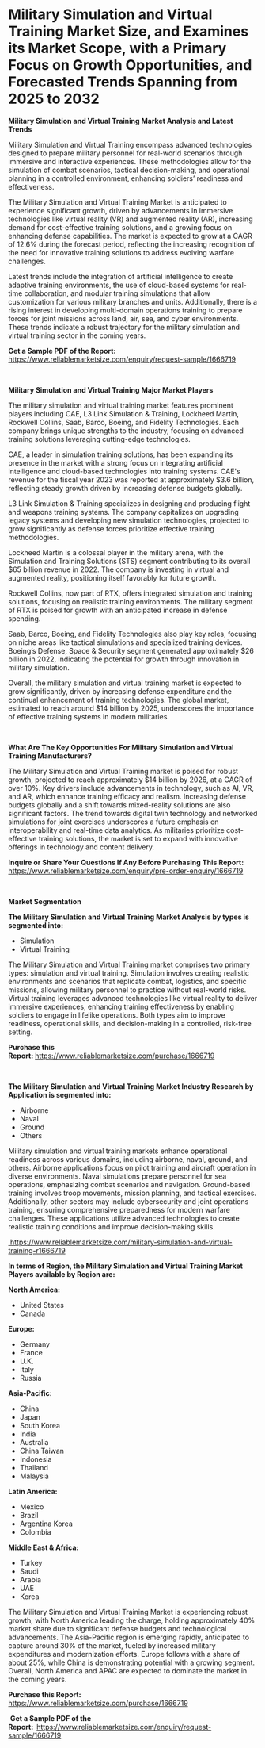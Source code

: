 <p><h1>Military Simulation and Virtual Training Market Size, and Examines its Market Scope, with a Primary Focus on Growth Opportunities, and Forecasted Trends Spanning from 2025 to 2032</h1></p><p><strong>Military Simulation and Virtual Training Market Analysis and Latest Trends</strong></p>
<p><p>Military Simulation and Virtual Training encompass advanced technologies designed to prepare military personnel for real-world scenarios through immersive and interactive experiences. These methodologies allow for the simulation of combat scenarios, tactical decision-making, and operational planning in a controlled environment, enhancing soldiers’ readiness and effectiveness. </p><p>The Military Simulation and Virtual Training Market is anticipated to experience significant growth, driven by advancements in immersive technologies like virtual reality (VR) and augmented reality (AR), increasing demand for cost-effective training solutions, and a growing focus on enhancing defense capabilities. The market is expected to grow at a CAGR of 12.6% during the forecast period, reflecting the increasing recognition of the need for innovative training solutions to address evolving warfare challenges.</p><p>Latest trends include the integration of artificial intelligence to create adaptive training environments, the use of cloud-based systems for real-time collaboration, and modular training simulations that allow customization for various military branches and units. Additionally, there is a rising interest in developing multi-domain operations training to prepare forces for joint missions across land, air, sea, and cyber environments. These trends indicate a robust trajectory for the military simulation and virtual training sector in the coming years.</p></p>
<p><strong>Get a Sample PDF of the Report:&nbsp;</strong> <a href="https://www.reliablemarketsize.com/enquiry/request-sample/1666719?utm_campaign=3358&utm_medium=2&utm_source=Github&utm_content=ia&utm_term=16042025&utm_id=military-simulation-and-virtual-training">https://www.reliablemarketsize.com/enquiry/request-sample/1666719</a></p>
<p>&nbsp;</p>
<p><strong>Military Simulation and Virtual Training Major Market Players</strong></p>
<p><p>The military simulation and virtual training market features prominent players including CAE, L3 Link Simulation & Training, Lockheed Martin, Rockwell Collins, Saab, Barco, Boeing, and Fidelity Technologies. Each company brings unique strengths to the industry, focusing on advanced training solutions leveraging cutting-edge technologies.</p><p>CAE, a leader in simulation training solutions, has been expanding its presence in the market with a strong focus on integrating artificial intelligence and cloud-based technologies into training systems. CAE's revenue for the fiscal year 2023 was reported at approximately $3.6 billion, reflecting steady growth driven by increasing defense budgets globally.</p><p>L3 Link Simulation & Training specializes in designing and producing flight and weapons training systems. The company capitalizes on upgrading legacy systems and developing new simulation technologies, projected to grow significantly as defense forces prioritize effective training methodologies.</p><p>Lockheed Martin is a colossal player in the military arena, with the Simulation and Training Solutions (STS) segment contributing to its overall $65 billion revenue in 2022. The company is investing in virtual and augmented reality, positioning itself favorably for future growth.</p><p>Rockwell Collins, now part of RTX, offers integrated simulation and training solutions, focusing on realistic training environments. The military segment of RTX is poised for growth with an anticipated increase in defense spending.</p><p>Saab, Barco, Boeing, and Fidelity Technologies also play key roles, focusing on niche areas like tactical simulations and specialized training devices. Boeing’s Defense, Space & Security segment generated approximately $26 billion in 2022, indicating the potential for growth through innovation in military simulation.</p><p>Overall, the military simulation and virtual training market is expected to grow significantly, driven by increasing defense expenditure and the continual enhancement of training technologies. The global market, estimated to reach around $14 billion by 2025, underscores the importance of effective training systems in modern militaries.</p></p>
<p>&nbsp;</p>
<p><strong>What Are The Key Opportunities For Military Simulation and Virtual Training Manufacturers?</strong></p>
<p><p>The Military Simulation and Virtual Training market is poised for robust growth, projected to reach approximately $14 billion by 2026, at a CAGR of over 10%. Key drivers include advancements in technology, such as AI, VR, and AR, which enhance training efficacy and realism. Increasing defense budgets globally and a shift towards mixed-reality solutions are also significant factors. The trend towards digital twin technology and networked simulations for joint exercises underscores a future emphasis on interoperability and real-time data analytics. As militaries prioritize cost-effective training solutions, the market is set to expand with innovative offerings in technology and content delivery.</p></p>
<p><strong>Inquire or Share Your Questions If Any Before Purchasing This Report:</strong> <a href="https://www.reliablemarketsize.com/enquiry/pre-order-enquiry/1666719?utm_campaign=3358&utm_medium=2&utm_source=Github&utm_content=ia&utm_term=16042025&utm_id=military-simulation-and-virtual-training">https://www.reliablemarketsize.com/enquiry/pre-order-enquiry/1666719</a></p>
<p>&nbsp;</p>
<p><strong>Market Segmentation</strong></p>
<p><strong>The Military Simulation and Virtual Training Market Analysis by types is segmented into:</strong></p>
<p><ul><li>Simulation</li><li>Virtual Training</li></ul></p>
<p><p>The Military Simulation and Virtual Training market comprises two primary types: simulation and virtual training. Simulation involves creating realistic environments and scenarios that replicate combat, logistics, and specific missions, allowing military personnel to practice without real-world risks. Virtual training leverages advanced technologies like virtual reality to deliver immersive experiences, enhancing training effectiveness by enabling soldiers to engage in lifelike operations. Both types aim to improve readiness, operational skills, and decision-making in a controlled, risk-free setting.</p></p>
<p><strong>Purchase this Report:&nbsp;</strong><a href="https://www.reliablemarketsize.com/purchase/1666719?utm_campaign=3358&utm_medium=2&utm_source=Github&utm_content=ia&utm_term=16042025&utm_id=military-simulation-and-virtual-training">https://www.reliablemarketsize.com/purchase/1666719</a></p>
<p>&nbsp;</p>
<p><strong>The Military Simulation and Virtual Training Market Industry Research by Application is segmented into:</strong></p>
<p><ul><li>Airborne</li><li>Naval</li><li>Ground</li><li>Others</li></ul></p>
<p><p>Military simulation and virtual training markets enhance operational readiness across various domains, including airborne, naval, ground, and others. Airborne applications focus on pilot training and aircraft operation in diverse environments. Naval simulations prepare personnel for sea operations, emphasizing combat scenarios and navigation. Ground-based training involves troop movements, mission planning, and tactical exercises. Additionally, other sectors may include cybersecurity and joint operations training, ensuring comprehensive preparedness for modern warfare challenges. These applications utilize advanced technologies to create realistic training conditions and improve decision-making skills.</p></p>
<p><a href="https://www.reliablemarketsize.com/military-simulation-and-virtual-training-r1666719?utm_campaign=3358&utm_medium=2&utm_source=Github&utm_content=ia&utm_term=16042025&utm_id=military-simulation-and-virtual-training">&nbsp;https://www.reliablemarketsize.com/military-simulation-and-virtual-training-r1666719</a></p>
<p><strong>In terms of Region, the Military Simulation and Virtual Training Market Players available by Region are:</strong></p>
<p>
    <p> <strong> North America: </strong>
        <ul>
            <li>United States</li>
            <li>Canada</li>
        </ul>
        </p> 
    <p> <strong> Europe: </strong>
        <ul>
            <li>Germany</li>
            <li>France</li>
            <li>U.K.</li>
            <li>Italy</li>
            <li>Russia</li>
        </ul>
        </p> 
    <p> <strong> Asia-Pacific: </strong>
        <ul>
            <li>China</li>
            <li>Japan</li>
            <li>South Korea</li>
            <li>India</li>
            <li>Australia</li>
            <li>China Taiwan</li>
            <li>Indonesia</li>
            <li>Thailand</li>
            <li>Malaysia</li>
        </ul>
        </p> 
    <p> <strong> Latin America: </strong>
        <ul>
            <li>Mexico</li>
            <li>Brazil</li>
            <li>Argentina Korea</li>
            <li>Colombia</li>
        </ul>
        </p> 
    <p> <strong> Middle East & Africa: </strong>
        <ul>
            <li>Turkey</li>
            <li>Saudi</li>
            <li>Arabia</li>
            <li>UAE</li>
            <li>Korea</li>
        </ul>
    </p>
    </p>
<p><p>The Military Simulation and Virtual Training Market is experiencing robust growth, with North America leading the charge, holding approximately 40% market share due to significant defense budgets and technological advancements. The Asia-Pacific region is emerging rapidly, anticipated to capture around 30% of the market, fueled by increased military expenditures and modernization efforts. Europe follows with a share of about 25%, while China is demonstrating potential with a growing segment. Overall, North America and APAC are expected to dominate the market in the coming years.</p></p>
<p><strong>Purchase this Report: </strong><a href="https://www.reliablemarketsize.com/purchase/1666719?utm_campaign=3358&utm_medium=2&utm_source=Github&utm_content=ia&utm_term=16042025&utm_id=military-simulation-and-virtual-training">https://www.reliablemarketsize.com/purchase/1666719</a></p>
<p>&nbsp;<strong>Get a Sample PDF of the Report:&nbsp;&nbsp;</strong><a href="https://www.reliablemarketsize.com/enquiry/request-sample/1666719?utm_campaign=3358&utm_medium=2&utm_source=Github&utm_content=ia&utm_term=16042025&utm_id=military-simulation-and-virtual-training">https://www.reliablemarketsize.com/enquiry/request-sample/1666719</a></p>
<p><strong></strong></p>
<p><p></p><p></p><p></p></p>